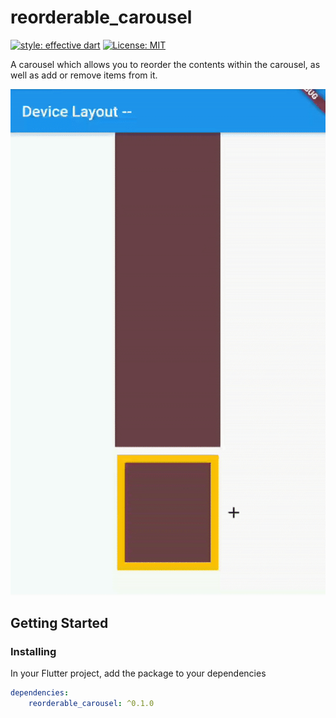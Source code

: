 # reorderable_carousel

<!-- [![pub package](https://img.shields.io/pub/v/expandable_sliver_list.svg)](https://pub.dev/packages/expandable_sliver_list) -->
<!-- [![flutter_tests](https://github.com/TNorbury/flutter_expandable_sliver_list/workflows/flutter%20tests/badge.svg)](https://github.com/TNorbury/flutter_expandable_sliver_list/actions?query=workflow%3A%22flutter+tests%22) -->
<!-- [![codecov](https://codecov.io/gh/TNorbury/flutter_expandable_sliver_list/branch/master/graph/badge.svg)](https://codecov.io/gh/TNorbury/flutter_expandable_sliver_list) -->

[![style: effective dart](https://img.shields.io/badge/style-effective_dart-40c4ff.svg)](https://pub.dev/packages/effective_dart)
[![License: MIT](https://img.shields.io/badge/License-MIT-yellow.svg)](https://opensource.org/licenses/MIT)

A carousel which allows you to reorder the contents within the carousel, as well as add or remove items from it.

![](./readme_assets/reorderable_carousel.gif)

## Getting Started

### Installing

In your Flutter project, add the package to your dependencies

```yml
dependencies:
    reorderable_carousel: ^0.1.0
```
